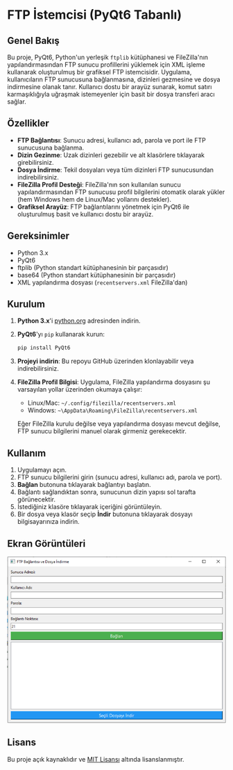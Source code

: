 
# FTP İstemcisi (PyQt6 Tabanlı)

## Genel Bakış

Bu proje, PyQt6, Python'un yerleşik `ftplib` kütüphanesi ve FileZilla'nın yapılandırmasından FTP sunucu profillerini yüklemek için XML işleme kullanarak oluşturulmuş bir grafiksel FTP istemcisidir. Uygulama, kullanıcıların FTP sunucusuna bağlanmasına, dizinleri gezmesine ve dosya indirmesine olanak tanır. Kullanıcı dostu bir arayüz sunarak, komut satırı karmaşıklığıyla uğraşmak istemeyenler için basit bir dosya transferi aracı sağlar.

## Özellikler

- **FTP Bağlantısı**: Sunucu adresi, kullanıcı adı, parola ve port ile FTP sunucusuna bağlanma.
- **Dizin Gezinme**: Uzak dizinleri gezebilir ve alt klasörlere tıklayarak girebilirsiniz.
- **Dosya İndirme**: Tekil dosyaları veya tüm dizinleri FTP sunucusundan indirebilirsiniz.
- **FileZilla Profil Desteği**: FileZilla'nın son kullanılan sunucu yapılandırmasından FTP sunucusu profil bilgilerini otomatik olarak yükler (hem Windows hem de Linux/Mac yollarını destekler).
- **Grafiksel Arayüz**: FTP bağlantılarını yönetmek için PyQt6 ile oluşturulmuş basit ve kullanıcı dostu bir arayüz.

## Gereksinimler

- Python 3.x
- PyQt6
- ftplib (Python standart kütüphanesinin bir parçasıdır)
- base64 (Python standart kütüphanesinin bir parçasıdır)
- XML yapılandırma dosyası (`recentservers.xml` FileZilla'dan)

## Kurulum

1. **Python 3.x**'i [python.org](https://www.python.org/) adresinden indirin.
2. **PyQt6**'yı `pip` kullanarak kurun:
   ```bash
   pip install PyQt6
   ```

3. **Projeyi indirin**:
   Bu repoyu GitHub üzerinden klonlayabilir veya indirebilirsiniz.

4. **FileZilla Profil Bilgisi**:
   Uygulama, FileZilla yapılandırma dosyasını şu varsayılan yollar üzerinden okumaya çalışır:
   - Linux/Mac: `~/.config/filezilla/recentservers.xml`
   - Windows: `~\AppData\Roaming\FileZilla\recentservers.xml`

   Eğer FileZilla kurulu değilse veya yapılandırma dosyası mevcut değilse, FTP sunucu bilgilerini manuel olarak girmeniz gerekecektir.

## Kullanım

1. Uygulamayı açın.
2. FTP sunucu bilgilerini girin (sunucu adresi, kullanıcı adı, parola ve port).
3. **Bağlan** butonuna tıklayarak bağlantıyı başlatın.
4. Bağlantı sağlandıktan sonra, sunucunun dizin yapısı sol tarafta görünecektir.
5. İstediğiniz klasöre tıklayarak içeriğini görüntüleyin.
6. Bir dosya veya klasör seçip **İndir** butonuna tıklayarak dosyayı bilgisayarınıza indirin.

## Ekran Görüntüleri

![FTP İstemcisi Ekran Görüntüsü](ebs_ftp.png)

## Lisans

Bu proje açık kaynaklıdır ve [MIT Lisansı](LICENSE) altında lisanslanmıştır.
